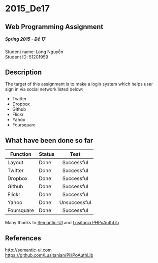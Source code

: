# 2015_De17
## Web Programming Assignment
##### Spring 2015 - Đề 17

Student name: Long Nguyễn  
Student ID: 51201959

## Description

The target of this assignment is to make a login system which helps user sign in via social network listed below:

+ Twitter
+ Dropbox
+ Github
+ Flickr
+ Yahoo
+ Foursquare

## What have been done so far

| Function       | Status  | Test		  |
| -------------- |:--------|:------------:|
| Layout      	 | Done	   | Successful   |
| Twitter      	 | Done	   | Successful   |
| Dropbox      	 | Done	   | Successful   |
| Github 		 | Done	   | Successful   |
| Flickr 		 | Done	   | Successful   |
| Yahoo 		 | Done	   | Unsuccessful |
| Foursquare 	 | Done	   | Successful   |

Many thanks to [Semantic-UI](http://semantic-ui.com/ "Semantic-UI") and [Lusitania PHPoAuthLib](https://github.com/Lusitanian/PHPoAuthLib "PHPoAuthLib")

## References

http://semantic-ui.com  
https://github.com/Lusitanian/PHPoAuthLib

